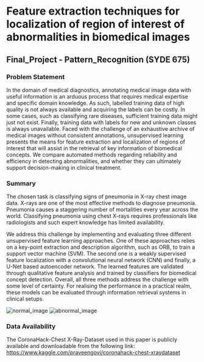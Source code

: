 # Feature extraction techniques for localization of region of interest of abnormalities in biomedical images
## Final_Project - Pattern_Recognition (SYDE 675)

### Problem Statement 

In the domain of medical diagnostics, annotating medical image data with useful information is an arduous process that requires medical expertise and specific domain knowledge. As such, labelled training data of high quality is not always available and acquiring the labels can be costly. In some cases, such as classifying rare diseases, sufficient training data might just not exist. Finally, training data with labels for new and unknown classes is always unavailable. Faced with the challenge of an exhaustive archive of medical images without consistent annotations, unsupervised learning presents the means for feature extraction and localization of regions of interest that will assist in the retrieval of key information of biomedical concepts. We compare automated methods regarding reliability and efficiency in detecting abnormalities, and whether they can ultimately support decision-making in clinical treatment.


### Summary 

The chosen task is classifying signs of pneumonia in X-ray chest image data. X-rays are one of the most effective methods to diagnose pneumonia. Pneumonia causes a staggering number of mortalities every year across the world. Classifying pneumonia using chest X-rays requires professionals like radiologists and such expert knowledge has limited availability.

We address this challenge by implementing and evaluating three different unsupervised feature learning approaches. One of these approaches relies on a key-point extraction and description algorithm, such as ORB, to train a support vector machine (SVM). The second one is a weakly supervised feature localization with a convolutional neural network (CNN) and finally, a U-Net based autoencoder network. The learned features are validated through qualitative feature analysis and trained by classifiers for biomedical concept detection.  Overall, all three methods address the challenge with some level of certainty. For realising the performance in a practical realm, these models can be evaluated through information retrieval systems in clinical setups. 

![normal_image](https://user-images.githubusercontent.com/38030229/117044782-d322fc00-acdc-11eb-99e8-1b6e647e9b1c.png)
![abnormal_image](https://user-images.githubusercontent.com/38030229/117044790-d5855600-acdc-11eb-8acb-b92639f9a432.png)

### Data Availability 

The CoronaHack-Chest X-Ray-Dataset used in this paper is publicly available and downloadable from the following link: https://www.kaggle.com/praveengovi/coronahack-chest-xraydataset 

